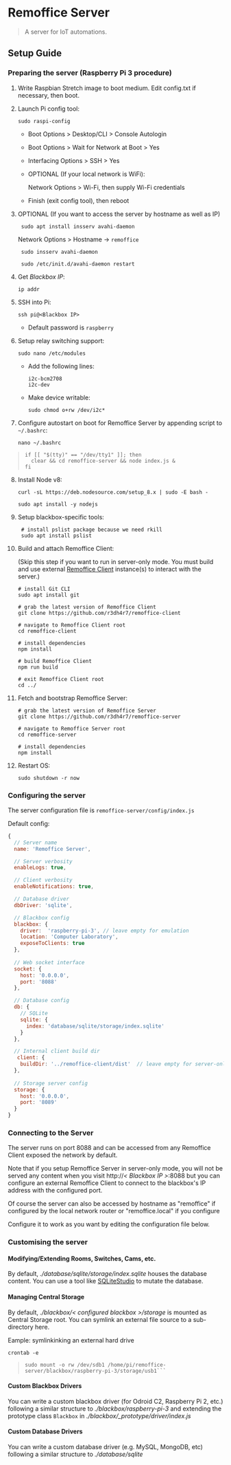 # Remoffice Server

> A server for IoT automations.

## Setup Guide

### Preparing the server (Raspberry Pi 3 procedure)

 1. Write Raspbian Stretch image to boot medium. Edit config.txt if necessary, then boot.

 2. Launch Pi config tool:

        sudo raspi-config

    - Boot Options > Desktop/CLI > Console Autologin

    - Boot Options > Wait for Network at Boot > Yes

    - Interfacing Options > SSH > Yes

    - OPTIONAL (If your local network is WiFi):
      
      Network Options > Wi-Fi, then supply Wi-Fi credentials
          
    - Finish (exit config tool), then reboot

  3. OPTIONAL (If you want to access the server by hostname as well as IP)

          sudo apt install insserv avahi-daemon
    
      Network Options > Hostname -> ```remoffice```

          sudo insserv avahi-daemon

          sudo /etc/init.d/avahi-daemon restart

 4. Get *Blackbox IP*:

        ip addr

 5. SSH into Pi:

        ssh pi@<Blackbox IP>

    - Default password is ```raspberry```

 5. Setup relay switching support:

        sudo nano /etc/modules

    - Add the following lines:

          i2c-bcm2708 
          i2c-dev

    - Make device writable:

          sudo chmod o+rw /dev/i2c*

 7. Configure autostart on boot for Remoffice Server by appending script to ```~/.bashrc```:
 
        nano ~/.bashrc

  >     if [[ "$(tty)" == "/dev/tty1" ]]; then
  >       clear && cd remoffice-server && node index.js &
  >     fi

 8. Install Node v8:
    
        curl -sL https://deb.nodesource.com/setup_8.x | sudo -E bash -
        
        sudo apt install -y nodejs

 9. Setup blackbox-specific tools:
     
         # install pslist package because we need rkill
         sudo apt install pslist
     
 10. Build and attach Remoffice Client:
     
     (Skip this step if you want to run in server-only mode. You must build and use external [Remoffice Client](https://github.com/r3dh4r7/remoffice-client) instance(s) to interact with the server.)
     
         # install Git CLI
         sudo apt install git

         # grab the latest version of Remoffice Client
         git clone https://github.com/r3dh4r7/remoffice-client

         # navigate to Remoffice Client root
         cd remoffice-client

         # install dependencies
         npm install

         # build Remoffice Client
         npm run build

         # exit Remoffice Client root
         cd ../

 11. Fetch and bootstrap Remoffice Server:
     
         # grab the latest version of Remoffice Server
         git clone https://github.com/r3dh4r7/remoffice-server

         # navigate to Remoffice Server root
         cd remoffice-server
         
         # install dependencies
         npm install

 12. Restart OS:
     
         sudo shutdown -r now


### Configuring the server

The server configuration file is ```remoffice-server/config/index.js```

Default config:

```javascript
{
  // Server name
  name: 'Remoffice Server',

  // Server verbosity
  enableLogs: true,

  // Client verbosity
  enableNotifications: true,

  // Database driver
  dbDriver: 'sqlite',

  // Blackbox config
  blackbox: {
    driver:  'raspberry-pi-3', // leave empty for emulation
    location: 'Computer Laboratory',
    exposeToClients: true
  },
  
  // Web socket interface
  socket: {
    host: '0.0.0.0',
    port: '8088'
  },

  // Database config
  db: {
    // SQLite
    sqlite: {
      index: 'database/sqlite/storage/index.sqlite'
    }
  },

  // Internal client build dir
   client: {
    buildDir: '../remoffice-client/dist'  // leave empty for server-only mode
  },
  
  // Storage server config
  storage: {
    host: '0.0.0.0',
    port: '8089'
  }
}
```


### Connecting to the Server

The server runs on port 8088 and can be accessed from any Remoffice Client exposed the network by default.

Note that if you setup Remoffice Server in server-only mode, you will not be served any content when you visit http://*< Blackbox IP >*:8088 but you can configure an external Remoffice Client to connect to the blackbox's IP address with the configured port.

Of course the server can also be accessed by hostname as "remoffice" if configured by the local network router or "remoffice.local" if you configure

Configure it to work as you want by editing the configuration file below.


### Customising the server

#### Modifying/Extending Rooms, Switches, Cams, etc.

By default, *./database/sqlite/storage/index.sqlite* houses the database content. You can use a tool like [SQLiteStudio](https://sqlitestudio.pl) to mutate the database.

#### Managing Central Storage

By default, *./blackbox/< configured blackbox >/storage* is mounted as Central Storage root. You can symlink an external file source to a sub-directory here.

Eample: symlinkinking an external hard drive

    crontab -e

>     sudo mount -o rw /dev/sdb1 /home/pi/remoffice-server/blackbox/raspberry-pi-3/storage/usb1```

#### Custom Blackbox Drivers
You can write a custom blackbox driver (for Odroid C2, Raspberry Pi 2, etc.) following a similar structure to *./blackbox/raspberry-pi-3* and extending the prototype class ```Blackbox``` in *./blackbox/_prototype/driver/index.js*

#### Custom Database Drivers
You can write a custom database driver (e.g. MySQL, MongoDB, etc) following a similar structure to *./database/sqlite*
